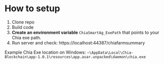 # How to setup

1. Clone repo
2. Build code
3. **Create an environment variable** `ChiaSmartAg_ExePath` that points to your Chia exe path.
4. Run server and check: https://localhost:44387/chiafarmsummary


Example Chia Exe location on Windows: `~\AppData\Local\Chia-Blockchain\app-1.0.1\resources\app.asar.unpacked\daemon\chia.exe`
